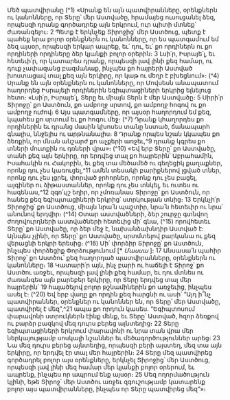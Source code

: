 
Մեծ պատվիրանը
(^1) «Սրանք են այն պատվիրանները, օրենքներն ու կանոնները, որ Տերը՝ մեր Աստվածը, հրամայեց ուսուցանել ձեզ,
որպեսզի դրանք գործադրեք այն երկրում, ուր պիտի մտնեք՝ ժառանգելու։ 2 Պետք է երկնչեք Տիրոջից՝ մեր Աստծուց,
պետք է պահեք նրա բոլոր օրենքներն ու կանոնները, որ ես պատգամում եմ ձեզ այսօր, որպեսզի երկար ապրեք, եւ՛ դու,
եւ՛ քո որդիներն ու քո որդիների որդիները ձեր կյանքի բոլոր օրերին։ 3 Լսի՛ր, Իսրայե՛լ, եւ հետեւի՛ր, որ կատարես դրանք,
որպեսզի լավ լինի քեզ համար, ու դուք չափազանց բազմանաք, ինչպես քո հայրերի Աստված խոստացավ տալ քեզ այն
երկիրը, որ կաթ ու մեղր է բխեցնում»։
(^4) Սրանք են այն օրենքներն ու կանոնները, որ Մովսեսն անապատում հաղորդեց Իսրայելի որդիներին
եգիպտացիների երկրից ելնելուց հետո։
«Լսի՛ր, Իսրայե՛լ, Տերը եւ միայն Տերն է մեր Աստվածը։ 5 Սիրի՛ր Տիրոջը՝ քո Աստծուն, քո ամբողջ սրտով, քո ամբողջ
հոգով ու քո ամբողջ ուժով։ 6 Այս պատգամները, որ այսօր հաղորդում եմ քեզ, կպահես քո սրտում եւ քո հոգու մեջ։
(^7) Դրանք կհաղորդես քո որդիներին եւ դրանց մասին կխոսես տանը նստած, ճանապարհ գնալիս, ննջելիս ու
արթնանալիս։ 8 Դրանք որպես նշան կկապես քո ձեռքին, որ մնան անշարժ քո աչքերի առջեւ,^9 դրանք կգրես քո տների
մուտքին ու դռների վրա»։
(^10) «Եվ երբ Տերը՝ քո Աստվածը, տանի քեզ այն երկիրը, որ երդվեց տալ քո հայրերին՝ Աբրահամին, Իսահակին ու
Հակոբին, եւ քեզ տա մեծամեծ ու գեղեցիկ քաղաքներ, որոնք դու չես կառուցել,^11 ամեն տեսակի բարիքներով լցված
տներ, որոնք դու չես լցրել, փորված ջրհորներ, որոնք դու չես բացել, այգիներ ու ձիթաստաններ, որոնք դու չես տնկել, եւ
ուտես ու հագենաս,^12 զգո՛ւյշ եղիր, որ չմոռանաս Տիրոջը՝ քո Աստծուն, որ հանեց քեզ եգիպտացիների երկրից՝
ստրկության տնից։ 13 Երկնչի՛ր Տիրոջից՝ քո Աստծուց, միայն նրա՛ն պաշտիր, նրա՛ն հետեւիր ու նրա՛ անունով երդվիր։
(^14) Օտար աստվածների, ձեր շուրջը գտնվող ժողովուրդների աստվածների հետեւից մի՛ գնա, (^15) որովհետեւ Տերը՝ քո
Աստվածը, որ ձեր մեջ է, նախանձախնդիր Աստված է։ Այնպես չլինի, որ Տերը՝ քո Աստվածը, սրտմտելով բարկանա ու
քեզ վերացնի երկրի երեսից։
(^16) Մի՛ փորձիր Տիրոջը՝ քո Աստծուն, ինչպես փորձեցիք Փորձությունում [* _Մասսա_ ]։ 17 Անսասա՛ն պահիր Տիրոջ՝ քո
Աստծու՝ քեզ հաղորդած պատվիրանները, օրենքներն ու կանոնները։ 18 Կատարի՛ր այն, ինչ բարի ու հաճելի է Տիրոջ՝ քո
Աստծու առջեւ, որպեսզի լավ լինի քեզ համար, եւ դու մտնես ու ժառանգես այն բարեբեր երկիրը, որ Տերը երդվեց տալ
մեր հայրերին՝ 19 հալածելով բոլոր թշնամիներին քո առջեւից, ինչպես ասել է։
(^20) Եվ երբ վաղը քո որդին քեզ հարցնի ու ասի՝ “Այդ ի՞նչ պատվիրաններ, օրենքներ ու կանոններ են, որ Տերը՝ մեր
Աստվածը, պատվիրել է մեզ”,^21 ապա քո որդուն կասես. “Եգիպտոսում փարավոնի ստրուկներն էինք մենք, եւ Տերը՝
Աստված, հզոր ձեռքով ու բարձր բազկով մեզ դուրս բերեց այնտեղից։ 22 Տերը եգիպտացիների երկրում փարավոնի ու
նրա տան վրա մեր ներկայությամբ սոսկալի նշաններ եւ մեծագործություններ արեց։ 23 Նա մեզ դուրս բերեց այնտեղից,
որպեսզի բերի այստեղ, մեզ տա այն երկիրը, որ երդվել էր տալ մեր հայրերին։ 24 Տերը մեզ պատվիրեց գործադրել բոլոր
այս օրենքները, երկնչել Տիրոջից՝ մեր Աստծուց, որպեսզի լավ լինի մեզ համար մեր կյանքի բոլոր օրերում, եւ ապրենք,
ինչպես որ ապրում ենք այսօր։ 25 Մեզ ողորմածություն կլինի, եթե Տիրոջ՝ մեր Աստծու առջեւ զգուշությամբ կատարենք
բոլոր այս պատվիրանները, ինչպես որ Տերը պատվիրեց մեզ”»։
